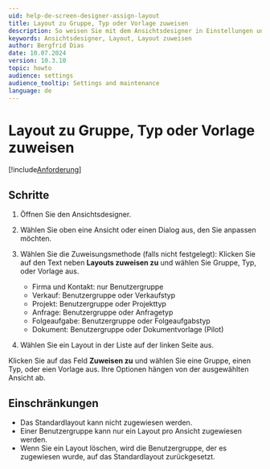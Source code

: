 ```yaml
---
uid: help-de-screen-designer-assign-layout
title: Layout zu Gruppe, Typ oder Vorlage zuweisen
description: So weisen Sie mit dem Ansichtsdesigner in Einstellungen und Wartung ein Layout einer Gruppe, Verkaufstyp, Projekttyp oder Anfrageart zu.
keywords: Ansichtsdesigner, Layout, Layout zuweisen
author: Bergfrid Dias
date: 10.07.2024
version: 10.3.10
topic: howto
audience: settings
audience_tooltip: Settings and maintenance
language: de
---
```


# Layout zu Gruppe, Typ oder Vorlage zuweisen

[!include[Anforderung](../../../../../common/includes/req-dev-tools.md)]

## Schritte

1. Öffnen Sie den Ansichtsdesigner.

1. Wählen Sie oben eine Ansicht oder einen Dialog aus, den Sie anpassen möchten.

1. Wählen Sie die Zuweisungsmethode (falls nicht festgelegt): Klicken Sie auf den Text neben **Layouts zuweisen zu** und wählen Sie Gruppe, Typ, oder Vorlage aus.

    * Firma und Kontakt: nur Benutzergruppe
    * Verkauf: Benutzergruppe oder Verkaufstyp
    * Projekt: Benutzergruppe oder Projekttyp
    * Anfrage: Benutzergruppe oder Anfragetyp
    * Folgeaufgabe: Benutzergruppe oder Folgeaufgabstyp
    * Dokument: Benutzergruppe oder Dokumentvorlage (Pilot)

1. Wählen Sie ein Layout in der Liste auf der linken Seite aus.

Klicken Sie auf das Feld **Zuweisen zu** und wählen Sie eine Gruppe, einen Typ, oder eien Vorlage aus. Ihre Optionen hängen von der ausgewählten Ansicht ab.

## Einschränkungen

* Das Standardlayout kann nicht zugewiesen werden.
* Einer Benutzergruppe kann nur ein Layout pro Ansicht zugewiesen werden.
* Wenn Sie ein Layout löschen, wird die Benutzergruppe, der es zugewiesen wurde, auf das Standardlayout zurückgesetzt.

<!-- Referenced links -->

<!-- Referenced images -->
